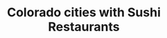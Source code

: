 ---
layout: state
title: Colorado cities with Sushi Restaurants
permalink: /colorado/
stateAbbr: CO
stateName: Colorado
place_type: Sushi Restaurant
---